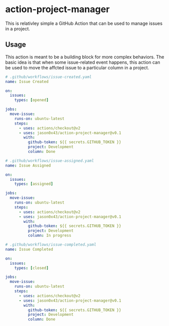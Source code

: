 # action-project-manager

This is relativley simple a GitHub Action that can be used to manage issues in a project.

## Usage

This action is meant to be a building block for more complex behaviors. The basic idea is that when some issue-related event happens, this action can be used to move the affcted issue to a particular column in a project.

```yaml
# .github/workflows/issue-created.yaml
name: Issue Created

on:
  issues:
    types: [opened]

jobs:
  move-issue:
    runs-on: ubuntu-latest
    steps:
      - uses: actions/checkout@v2
      - uses: jason0x43/action-project-manager@v0.1
        with:
          github-token: ${{ secrets.GITHUB_TOKEN }}
          project: Development
          column: Done
```

```yaml
# .github/workflows/issue-assigned.yaml
name: Issue Assigned

on:
  issues:
    types: [assigned]

jobs:
  move-issue:
    runs-on: ubuntu-latest
    steps:
      - uses: actions/checkout@v2
      - uses: jason0x43/action-project-manager@v0.1
        with:
          github-token: ${{ secrets.GITHUB_TOKEN }}
          project: Development
          column: In progress
```

```yaml
# .github/workflows/issue-completed.yaml
name: Issue Completed

on:
  issues:
    types: [closed]

jobs:
  move-issue:
    runs-on: ubuntu-latest
    steps:
      - uses: actions/checkout@v2
      - uses: jason0x43/action-project-manager@v0.1
        with:
          github-token: ${{ secrets.GITHUB_TOKEN }}
          project: Development
          column: Done
```
